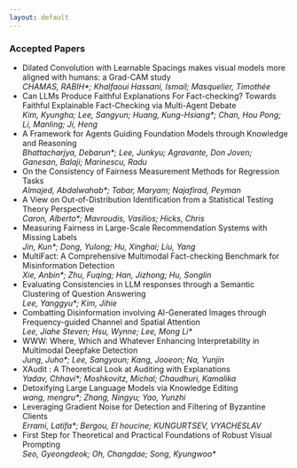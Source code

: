 ```yaml
---
layout: default
---
```


### Accepted Papers

- Dilated Convolution with Learnable Spacings makes visual models more aligned with humans: a Grad-CAM study\
*CHAMAS, RABIH\*; Khalfaoui Hassani, Ismail; Masquelier, Timothée*
- Can LLMs Produce Faithful Explanations For Fact-checking? Towards Faithful Explainable Fact-Checking via Multi-Agent Debate\
*Kim, Kyungha; Lee, Sangyun; Huang, Kung-Hsiang\*; Chan, Hou Pong; Li, Manling; Ji, Heng*
- A Framework for Agents Guiding Foundation Models through Knowledge and Reasoning\
*Bhattacharjya, Debarun\*; Lee, Junkyu; Agravante, Don Joven; Ganesan, Balaji; Marinescu, Radu*
- On the Consistency of Fairness Measurement Methods for Regression Tasks\
*Almajed, Abdalwahab\*; Tabar, Maryam; Najafirad, Peyman*
- A View on Out-of-Distribution Identification from a Statistical Testing Theory Perspective\
*Caron, Alberto\*; Mavroudis, Vasilios; Hicks, Chris*
- Measuring Fairness in Large-Scale Recommendation Systems with Missing Labels\
*Jin, Kun\*; Dong, Yulong; Hu, Xinghai; Liu, Yang*
- MultiFact: A Comprehensive Multimodal Fact-checking Benchmark for Misinformation Detection\
*Xie, Anbin\*; Zhu, Fuqing; Han, Jizhong; Hu, Songlin*
- Evaluating Consistencies in LLM responses through a Semantic Clustering of Question Answering\
*Lee, Yanggyu\*; Kim, Jihie*
- Combatting Disinformation involving AI-Generated Images through Frequency-guided Channel and Spatial Attention\
*Lee, Jiahe Steven; Hsu, Wynne; Lee, Mong Li\**
- WWW: Where, Which and Whatever Enhancing Interpretability in Multimodal Deepfake Detection\
*Jung, Juho\*; Lee, Sangyoun; Kang, Jooeon; Na, Yunjin*
- XAudit : A Theoretical Look at Auditing with Explanations\
*Yadav, Chhavi\*; Moshkovitz, Michal; Chaudhuri, Kamalika*
- Detoxifying Large Language Models via Knowledge Editing\
*wang, mengru\*; Zhang, Ningyu; Yao, Yunzhi*
- Leveraging Gradient Noise for Detection and Filtering  of Byzantine Clients\
*Errami, Latifa\*; Bergou, El houcine; KUNGURTSEV, VYACHESLAV*
- First Step for Theoretical and Practical Foundations of Robust Visual Prompting\
*Seo, Gyeongdeok; Oh, Changdae; Song, Kyungwoo\**
